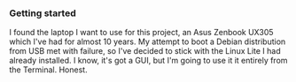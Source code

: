 ### Getting started
I found the laptop I want to use for this project, an Asus Zenbook UX305 which I've had for almost 10 years. My attempt to boot a Debian distribution from USB met with failure, so I've decided to stick with the Linux Lite I had already installed. I know, it's got a GUI, but I'm going to use it it entirely from the Terminal. Honest.
